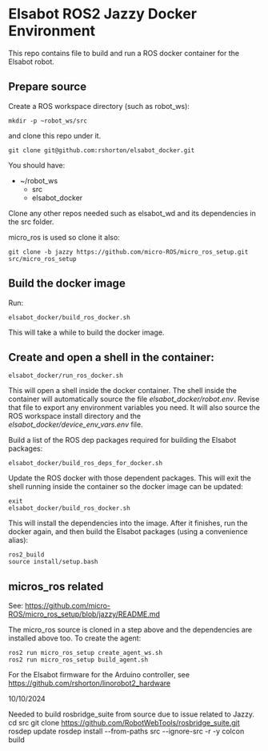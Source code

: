 # Elsabot ROS2 Jazzy Docker Environment

This repo contains file to build and run a ROS docker container for the Elsabot robot.

## Prepare source

Create a ROS workspace directory (such as robot_ws):

```
mkdir -p ~robot_ws/src
```
and clone this repo under it.

```
git clone git@github.com:rshorton/elsabot_docker.git
```

You should have:
 - ~/robot_ws
     - src
     - elsabot_docker

Clone any other repos needed such as elsabot_wd and its dependencies in the src folder.
 
micro_ros is used so clone it also:
```
git clone -b jazzy https://github.com/micro-ROS/micro_ros_setup.git src/micro_ros_setup
```

## Build the docker image

Run:
```
elsabot_docker/build_ros_docker.sh
```

This will take a while to build the docker image.


## Create and open a shell in the container:

````
elsabot_docker/run_ros_docker.sh
````

This will open a shell inside the docker container.  The shell inside the container will automatically source the file *elsabot_docker/robot.env*.  Revise that file to export any environment variables you need.  It will also source the ROS workspace install directory and the *elsabot_docker/device_env_vars.env* file.

Build a list of the ROS dep packages required for building the Elsabot packages:
```
elsabot_docker/build_ros_deps_for_docker.sh
```

Update the ROS docker with those dependent packages.  This will exit the shell running inside the container so the docker image can be updated:
```
exit
elsabot_docker/build_ros_docker.sh
```

This will install the dependencies into the image.  After it finishes, run the docker again, and then build the Elsabot packages (using a convenience alias):

```
ros2_build
source install/setup.bash
```

## micros_ros related
See:
    https://github.com/micro-ROS/micro_ros_setup/blob/jazzy/README.md

The micro_ros source is cloned in a step above and the dependencies are installed above too. To create the agent:

```
ros2 run micro_ros_setup create_agent_ws.sh
ros2 run micro_ros_setup build_agent.sh
```

For the Elsabot firmware for the Arduino controller, see https://github.com/rshorton/linorobot2_hardware

10/10/2024

Needed to build rosbridge_suite from source due to issue related to Jazzy.
  cd src 
  git clone https://github.com/RobotWebTools/rosbridge_suite.git
  rosdep update
  rosdep install --from-paths src --ignore-src -r -y
  colcon build
  